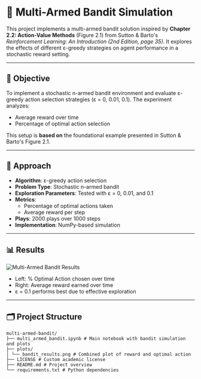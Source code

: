 # 🎰 Multi-Armed Bandit Simulation

This project implements a multi-armed bandit solution inspired by **Chapter 2.2: Action-Value Methods** (Figure 2.1) from Sutton & Barto's *Reinforcement Learning: An Introduction (2nd Edition, page 35)*. It explores the effects of different ε-greedy strategies on agent performance in a stochastic reward setting.

---

## 🎯 Objective

To implement a stochastic n-armed bandit environment and evaluate ε-greedy action selection strategies (ε = 0, 0.01, 0.1). The experiment analyzes:

- Average reward over time
- Percentage of optimal action selection

This setup is **based on** the foundational example presented in Sutton & Barto's Figure 2.1.

---

## 🧠 Approach

- **Algorithm**: ε-greedy action selection  
- **Problem Type**: Stochastic n-armed bandit  
- **Exploration Parameters**: Tested with ε = 0, 0.01, and 0.1  
- **Metrics**:
  - Percentage of optimal actions taken
  - Average reward per step  
- **Plays**: 2000 plays over 1000 steps  
- **Implementation**: NumPy-based simulation

---

## 📊 Results

![Multi-Armed Bandit Results](plots/bandit_results.png)

- Left: % Optimal Action chosen over time  
- Right: Average reward earned over time  
- ε = 0.1 performs best due to effective exploration

---

## 🗂️ Project Structure

```
multi-armed-bandit/
├── multi_armed_bandit.ipynb # Main notebook with bandit simulation and plots
├── plots/
│ └── bandit_results.png # Combined plot of reward and optimal action
├── LICENSE # Custom academic license
├── README.md # Project overview
└── requirements.txt # Python dependencies
```
